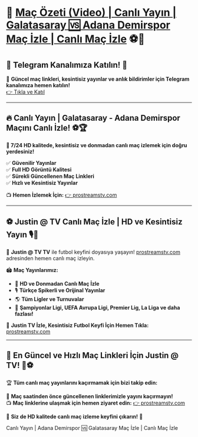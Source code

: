 # 📢 **[Maç Özeti (Video) | Canlı Yayın | Galatasaray 🆚 Adana Demirspor Maç İzle | Canlı Maç İzle](https://prostreamstv.com/turkish-super-lig/?twr)** ⚽🎥

## 📲 **Telegram Kanalımıza Katılın!** 📢  
💬 **Güncel maç linkleri, kesintisiz yayınlar ve anlık bildirimler için Telegram kanalımıza hemen katılın!**  
[👉 Tıkla ve Katıl](https://prostreamstv.com/turkish-super-lig/?twr)  

---

## 🔥 **Canlı Yayın | Galatasaray - Adana Demirspor Maçını Canlı İzle!** ⚽🏆  

**📌 7/24 HD kalitede, kesintisiz ve donmadan canlı maç izlemek için doğru yerdesiniz!**  

✅ **Güvenilir Yayınlar**  
✅ **Full HD Görüntü Kalitesi**  
✅ **Sürekli Güncellenen Maç Linkleri**  
✅ **Hızlı ve Kesintisiz Yayınlar**  

📺 **Hemen İzlemek İçin:** [👉 prostreamstv.com](https://prostreamstv.com/turkish-super-lig/?twr)  

---

## ⚽ **Justin @ TV Canlı Maç İzle | HD ve Kesintisiz Yayın** 🎙️📡  

🎯 **Justin @ TV TV** ile futbol keyfini doyasıya yaşayın! [prostreamstv.com](https://prostreamstv.com/turkish-super-lig/?twr) adresinden hemen canlı maç izleyin.  

🏟️ **Maç Yayınlarımız:**  
- 📡 **HD ve Donmadan Canlı Maç İzle**  
- 🎙️ **Türkçe Spikerli ve Orijinal Yayınlar**  
- 🌎 **Tüm Ligler ve Turnuvalar**  
- 🏅 **Şampiyonlar Ligi, UEFA Avrupa Ligi, Premier Lig, La Liga ve daha fazlası!**  

📌 **Justin TV İzle, Kesintisiz Futbol Keyfi İçin Hemen Tıkla:** [prostreamstv.com](https://prostreamstv.com/turkish-super-lig/?twr)  

---

## 🚀 **En Güncel ve Hızlı Maç Linkleri İçin Justin @ TV!** 🔗⚽  

🏆 **Tüm canlı maç yayınlarını kaçırmamak için bizi takip edin:**  

📢 **Maç saatinden önce güncellenen linklerimizle yayını kaçırmayın!**  
📺 **Maç linklerine ulaşmak için hemen ziyaret edin:** [👉 prostreamstv.com](https://prostreamstv.com/turkish-super-lig/?twr)  

🌟 **Siz de HD kalitede canlı maç izleme keyfini çıkarın!** 🎉  

Canlı Yayın | Adana Demirspor 🆚 Galatasaray Maç İzle | Canlı Maç İzle
